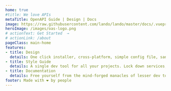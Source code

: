```yaml
---
home: true
#title: We love APIs
metaTitle: OpenAPI Guide | Design | Docs
image: https://raw.githubusercontent.com/lando/lando/master/docs/.vuepress/public/images/hero-pink.png
heroImage: /images/oas-logo.png
# actionText: Get Started  →
# actionLink: /about
pageClass: main-home
features:
- title: Design
  details: One click installer, cross-platform, simple config file, sane defaults and reduced complexity for power features
- title: Style Guide
  details: A single dev tool for all your projects. Lock down services, tools, dependencies and automation on a per-repo basis
- title: Documentation
  details: Free yourself from the mind-forged manacles of lesser dev tools. Save time, headaches, frustration and do more real work
footer: Made with ❤ by people
---
```





<!-- ::: teaser
Moin
<img src="/code-snapshot.png"/>
::: -->



<!-- We aim for the highest quality possible! The API and docs (API reference and additionally documentation like getting started, tutorials, etc) should be as clear and stunning as possible.

**The API is your contract!** -->
